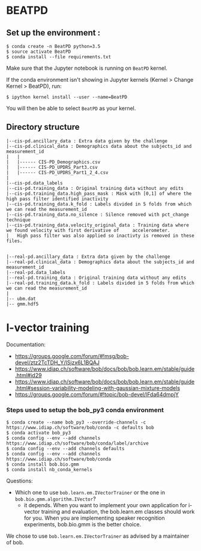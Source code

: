 # BEATPD 

## Set up the environment : 


```
$ conda create -n BeatPD python=3.5
$ source activate BeatPD 
$ conda install --file requirements.txt
```

Make sure that the Jupyter notebook is running on `BeatPD` kernel. 

If the conda environment isn't showing in Jupyter kernels (Kernel > Change Kernel > BeatPD), run: 
```
$ ipython kernel install --user --name=BeatPD
```
You will then be able to select `BeatPD` as your kernel. 

## Directory structure 

```
|--cis-pd.ancillary_data : Extra data given by the challenge
|--cis-pd.clinical_data : Demographics data about the subjects_id and measurement_id 
|   |
|   |------ CIS-PD_Demographics.csv
|   |------ CIS-PD_UPDRS_Part3.csv
|   |------ CIS-PD_UPDRS_Part1_2_4.csv
|  
|--cis-pd.data_labels
|--cis-pd.training_data : Original training data without any edits 
|--cis-pd.training_data.high_pass_mask : Mask with [0,1] of where the high pass filter identified inactivity 
|--cis-pd.training_data.k_fold : Labels divided in 5 folds from which we can read the measurement_id 
|--cis-pd.training_data.no_silence : Silence removed with pct_change technique 
|--cis-pd.training_data.velocity_original_data : Training data where we found velocity with first derivative of     accelerometer.
|   High pass filter was also applied so inactivty is removed in these files. 


|--real-pd.ancillary_data : Extra data given by the challenge
|--real-pd.clinical_data : Demographics data about the subjects_id and measurement_id 
|--real-pd.data_labels
|--real-pd.training_data : Original training data without any edits 
|--real-pd.training_data.k_fold : Labels divided in 5 folds from which we can read the measurement_id 
|
|-- ubm.dat
|-- gmm.hdf5
```

# I-vector training 

Documentation: 
- https://groups.google.com/forum/#!msg/bob-devel/ztz2TcTDH_Y/ISjzx6L1BQAJ
- https://www.idiap.ch/software/bob/docs/bob/bob.learn.em/stable/guide.html#id29
- https://www.idiap.ch/software/bob/docs/bob/bob.learn.em/stable/guide.html#session-variability-modeling-with-gaussian-mixture-models
- https://groups.google.com/forum/#!topic/bob-devel/lFda64dmpjY



### Steps used to setup the bob_py3 conda environment

```
$ conda create --name bob_py3 --override-channels -c https://www.idiap.ch/software/bob/conda -c defaults bob
$ conda activate bob_py3
$ conda config --env --add channels https://www.idiap.ch/software/bob/conda/label/archive
$ conda config --env --add channels defaults
$ conda config --env --add channels https://www.idiap.ch/software/bob/conda
$ conda install bob.bio.gmm
$ conda install nb_conda_kernels
```


Questions: 
- Which one to use `bob.learn.em.IVectorTrainer` or the one in `bob.bio.gmm.algorithm.IVector`?
    - it depends. When you want to implement your own application for i-vector training and evaluation, the bob.learn.em classes should work for you. When you are implementing speaker recognition experiments, bob.bio.gmm is the better choice.
    
 We chose to use `bob.learn.em.IVectorTrainer` as advised by a maintainer of bob. 
